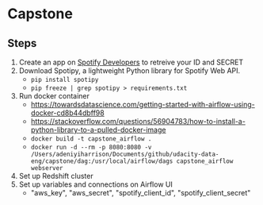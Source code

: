 # Capstone

## Steps
1. Create an app on [Spotify Developers](https://developers.spotify.com/) to retreive your ID and SECRET
2. Download Spotipy, a lightweight Python library for Spotify Web API.
    * `pip install spotipy`
    * `pip freeze | grep spotipy > requirements.txt`
3. Run docker container
    * https://towardsdatascience.com/getting-started-with-airflow-using-docker-cd8b44dbff98
    * https://stackoverflow.com/questions/56904783/how-to-install-a-python-library-to-a-pulled-docker-image
    * `docker build -t capstone_airflow .`
    * `docker run -d --rm -p 8080:8080 -v /Users/adeniyiharrison/Documents/github/udacity-data-eng/capstone/dag:/usr/local/airflow/dags capstone_airflow webserver`
4. Set up Redshift cluster
5. Set up variables and connections on Airflow UI
    * "aws_key", "aws_secret", "spotify_client_id", "spotify_client_secret"

